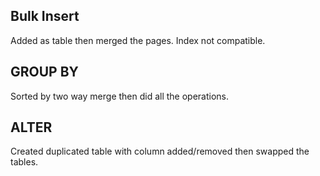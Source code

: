 ## Bulk Insert
Added as table then merged the pages. Index not compatible.

## GROUP BY
Sorted by two way merge then did all the operations.

## ALTER
Created duplicated table with column added/removed then swapped the tables.
